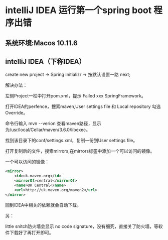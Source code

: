 # intelliJ IDEA 运行第一个spring boot 程序出错

## 系统环境:Macos 10.11.6
## intelliJ IDEA（下称IDEA）

create new project -> Spring Initializr -> 按默认设置一路 next;

解决办法：

左侧Project一栏中打开pom.xml，提示 Failed xxx SpringFramework。

打开IDEA的perfence，搜索maven,User settings file 和 Local repository 勾选 Override。

命令行输入 mvn --verion 查看maven路径，显示为/usr/local/Cellar/maven/3.6.0/libexec。

找到该目录下的conf/settings.xml，复制一份到User settings file。

打开复制后的文件，搜索mirrors,在mirrors标签中添加一个可以访问的镜像。

一个可以访问的镜像：

```xml
<mirror>
    <id>uk.maven.org</id>
    <mirrorOf>central</mirrorOf>
    <name>UK Central</name>
    <url>http://uk.maven.org/maven2</url>
</mirror>
```

回到IDEA中相关的依赖就会自动下载。

另：

little snitch防火墙会显示 no code signature，没有细究，直接关了防火墙，等软件下载好了再打开即可。







